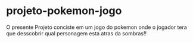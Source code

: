# projeto-pokemon-jogo
O presente Projeto conciste em um jogo do pokemon onde o jogador tera que desscobrir qual personagem esta atras da sombras!!
